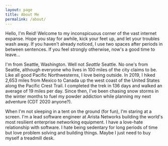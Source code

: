 ```yaml
---
layout: page
title: About Me
permalink: /about/
---
```


Hello, I'm Reid!  Welcome to my inconspicuous corner of the vast internet expanse.  Hope you stay for awhile, kick your feet up, and let your troubles wash away.  If you haven't already noticed, I use two spaces after periods in between sentences.  If you feel strongly otherwise, now's a good time to leave...

I'm from Seattle, Washington.  Well not *Seattle* Seattle.  No one's from Seattle, although everyone who lives in 100 miles of the city claims to be.  Like all good Pacific Northwesterns, I love being outside.  In 2019, I hiked 2,653 miles from Mexico to Canada up the west coast of the United States along the Pacific Crest Trail.  I completed the trek in 136 days and walked an average of 19 miles per day.  Since then, I've been chasing snow storms in the winter months to fuel my powder addiction while planning my next adventure (CDT 2020 anyone?).

When I'm not sleeping in a tent on the ground (for fun), I'm staring at a screen.  I'm a lead software engineer at Arista Networks building the world's most resilient enterprise networking equipment.  I have a love-hate relationship with software.  I hate being sedentary for long periods of time but love problem solving and building things.  Maybe I just need to buy myself a treadmill desk.
	
<!--stackedit_data:
eyJoaXN0b3J5IjpbNjU1MTIxODY3LDY3MTA2NTY0OSwtNDg0MD
cyMjA4XX0=
-->